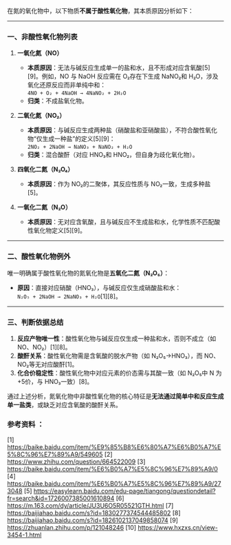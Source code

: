 

在氮的氧化物中，以下物质**不属于酸性氧化物**，其本质原因分析如下：

---

### **一、非酸性氧化物列表**
1. **一氧化氮（NO）**  
   - **本质原因**：无法与碱反应生成单一的盐和水，且不形成对应含氧酸[5][9]。例如，NO 与 NaOH 反应需在 O₂存在下生成 NaNO₂和 H₂O，涉及氧化还原反应而非单纯中和：  
     `4NO + O₂ + 4NaOH → 4NaNO₂ + 2H₂O`  
   - **归类**：不成盐氧化物。

2. **二氧化氮（NO₂）**  
   - **本质原因**：与碱反应生成两种盐（硝酸盐和亚硝酸盐），不符合酸性氧化物“仅生成一种盐”的定义[5][9]：  
     `2NO₂ + 2NaOH → NaNO₃ + NaNO₂ + H₂O`  
   - **归类**：混合酸酐（对应 HNO₃和 HNO₂，但自身为歧化氧化物）。

3. **四氧化二氮（N₂O₄）**  
   - **本质原因**：作为 NO₂的二聚体，其反应性质与 NO₂一致，生成多种盐[5]。

4. **一氧化二氮（N₂O）**  
   - **本质原因**：无对应含氧酸，且与碱反应不生成盐和水，化学性质不匹配酸性氧化物定义[5][9]。

---

### **二、酸性氧化物例外**
唯一明确属于酸性氧化物的氮氧化物是**五氧化二氮（N₂O₅）**：  
- **原因**：直接对应硝酸（HNO₃），与碱反应仅生成硝酸盐和水：  
  `N₂O₅ + 2NaOH → 2NaNO₃ + H₂O`[1][8]。

---

### **三、判断依据总结**
1. **反应产物唯一性**：酸性氧化物与碱反应仅生成一种盐和水，否则不成立（如 NO、NO₂）[1][8]。  
2. **酸酐关系**：酸性氧化物需是含氧酸的脱水产物（如 N₂O₅→HNO₃），而 NO、NO₂等无对应酸酐[1]。  
3. **化合价稳定性**：酸性氧化物中对应元素的价态需与其酸一致（如 N₂O₅中 N 为+5价，与 HNO₃一致）[8]。

通过上述分析，氮氧化物中非酸性氧化物的核心特征是**无法通过简单中和反应生成单一盐类**，或缺乏对应含氧酸的酸酐关系。

### 参考资料 ：
[1] https://baike.baidu.com/item/%E9%85%B8%E6%80%A7%E6%B0%A7%E5%8C%96%E7%89%A9/549605
[2] https://www.zhihu.com/question/664522009
[3] https://baike.baidu.com/item/%E6%B0%A7%E5%8C%96%E7%89%A9/0
[4] https://baike.baidu.com/item/%E6%B0%A7%E5%8C%96%E7%89%A9/273048
[5] https://easylearn.baidu.com/edu-page/tiangong/questiondetail?fr=search&id=1726007385001610894
[6] https://m.163.com/dy/article/JU3U6O5R05521GTH.html
[7] https://baijiahao.baidu.com/s?id=1830277374544485802
[8] https://baijiahao.baidu.com/s?id=1826102137049858074
[9] https://zhuanlan.zhihu.com/p/121048246
[10] https://www.hxzxs.cn/view-3454-1.html